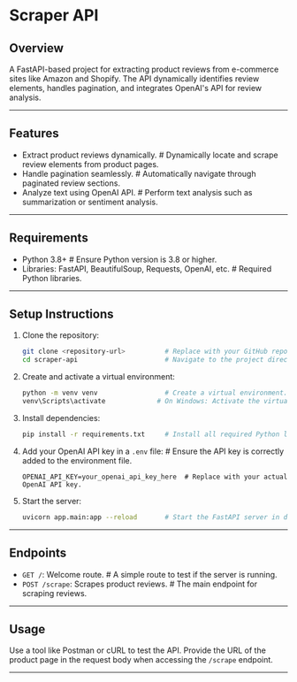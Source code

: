 
# Scraper API

## Overview
A FastAPI-based project for extracting product reviews from e-commerce sites like Amazon and Shopify. 
The API dynamically identifies review elements, handles pagination, and integrates OpenAI's API for review analysis.

---

## Features
- Extract product reviews dynamically.  # Dynamically locate and scrape review elements from product pages.
- Handle pagination seamlessly.        # Automatically navigate through paginated review sections.
- Analyze text using OpenAI API.       # Perform text analysis such as summarization or sentiment analysis.

---

## Requirements
- Python 3.8+                         # Ensure Python version is 3.8 or higher.
- Libraries: FastAPI, BeautifulSoup, Requests, OpenAI, etc.  # Required Python libraries.

---

## Setup Instructions
1. Clone the repository:
   ```bash
   git clone <repository-url>          # Replace with your GitHub repository URL.
   cd scraper-api                      # Navigate to the project directory.
   ```
2. Create and activate a virtual environment:
   ```bash
   python -m venv venv                 # Create a virtual environment.
   venv\Scripts\activate             # On Windows: Activate the virtual environment.
   ```
3. Install dependencies:
   ```bash
   pip install -r requirements.txt     # Install all required Python libraries.
   ```
4. Add your OpenAI API key in a `.env` file:  # Ensure the API key is correctly added to the environment file.
   ```env
   OPENAI_API_KEY=your_openai_api_key_here  # Replace with your actual OpenAI API key.
   ```
5. Start the server:
   ```bash
   uvicorn app.main:app --reload       # Start the FastAPI server in development mode.
   ```

---

## Endpoints
- `GET /`: Welcome route.              # A simple route to test if the server is running.
- `POST /scrape`: Scrapes product reviews.  # The main endpoint for scraping reviews.

---

## Usage
Use a tool like Postman or cURL to test the API. 
Provide the URL of the product page in the request body when accessing the `/scrape` endpoint.

---
